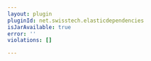 ```yaml
---
layout: plugin
pluginId: net.swisstech.elasticdependencies
isJarAvailable: true
error: ''
violations: []

---
```

